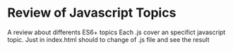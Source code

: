 # Review of Javascript Topics
A review about differents ES6+ topics
Each .js cover an specifict javascript topic. Just in index.html should to change of .js file and see the result
